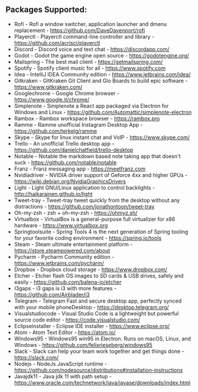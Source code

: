 ## Packages Supported:
<!--readme_update start packages -->
- Rofi - Rofi a window switcher, application launcher and dmenu replacement - https://github.com/DaveDavenport/rofi
- Playerctl - Playerctl command-line controller and library - https://github.com/acrisci/playerctl
- Discord - Discord voice and text chat - https://discordapp.com/
- Godot - Godot the game engine open source - https://godotengine.org/
- Mailspring - The best mail client - https://getmailspring.com/
- Spotify - Spotify client music for all - https://www.spotify.com
- Idea - IntelliJ IDEA Community edition - https://www.jetbrains.com/idea/
- Gitkraken - GitKraken Git Client and Glo Boards to build epic software - https://www.gitkraken.com/
- Googlechrome - Google Chrome browser - https://www.google.it/chrome/
- Simplenote - Simplenote a React app packaged via Electron for Windows and Linux - https://github.com/Automattic/simplenote-electron
- Rambox - Rambox workspace browser - https://rambox.pro
- Ramme - Ramme unofficial Instagram Desktop App - https://github.com/terkelg/ramme
- Skype - Skype for linux instant chat and VoIP - https://www.skype.com/
- Trello - An unofficial Trello desktop app - https://github.com/danielchatfield/trello-desktop
- Notable - Notable the markdown based note taking app that doesn't suck - https://github.com/notable/notable
- Franz - Franz messaging app - https://meetfranz.com
- Nvidiadriver - NVIDIA driver support of Geforce 4xx and higher GPUs - https://wiki.debian.org/NvidiaGraphicsDrivers
- Light - Light GNU/Linux application to control backlights - http://haikarainen.github.io/light
- Tweet-tray - Tweet-tray tweet quickly from the desktop without any distractions - https://github.com/jonathontoon/tweet-tray
- Oh-my-zsh - zsh + oh-my-zsh - https://ohmyz.sh/
- Virtualbox - VirtualBox is a general-purpose full virtualizer for x86 hardware - https://www.virtualbox.org
- Springtoolsuite - Spring Tools 4 is the next generation of Spring tooling for your favorite coding environment - https://spring.io/tools
- Steam - Steam ultimate entertainment platform - https://store.steampowered.com/about
- Pycharm - Pycharm Community edition - https://www.jetbrains.com/pycharm/
- Dropbox - Dropbox cloud storage - https://www.dropbox.com/
- Etcher - Etcher flash OS images to SD cards & USB drives, safely and easily - https://github.com/balena-io/etcher
- I3gaps - i3 gaps is i3 with more features - https://github.com/Airblader/i3
- Telegram - Telegram Fast and secure desktop app, perfectly synced with your mobile phoneDesktop - https://desktop.telegram.org/
- Visualstudiocode - Visual Studio Code is a lightweight but powerful source code editor - https://code.visualstudio.com/
- Eclipseinstaller - Eclipse IDE installer - https://www.eclipse.org/
- Atom - Atom Text Editor - https://atom.io/
- Windows95 - Windows95 win95 in Electron. Runs on macOS, Linux, and Windows - https://github.com/felixrieseberg/windows95
- Slack - Slack can help your team work together and get things done - https://slack.com/
- Nodejs - NodeJs JavaScript runtime - https://github.com/nodesource/distributions#installation-instructions
- Javajdk11 - Java jdk 11 with path setup - https://www.oracle.com/technetwork/java/javase/downloads/index.html
<!--readme_update end packages -->
